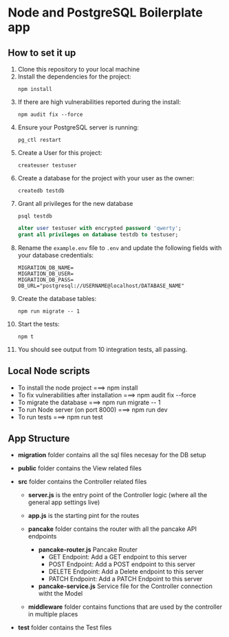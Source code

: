 # Node and PostgreSQL Boilerplate app

## How to set it up

1. Clone this repository to your local machine
2. Install the dependencies for the project:
   ```console
   npm install
   ```
3. If there are high vulnerabilities reported during the install:
   ```console
   npm audit fix --force
   ```
4. Ensure your PostgreSQL server is running:
   ```console
   pg_ctl restart
   ```
5. Create a User for this project:
   ```console
   createuser testuser
   ```
6. Create a database for the project with your user as the owner:
   ```console
   createdb testdb
   ```
7. Grant all privileges for the new database
   ```console
   psql testdb
   ```
   ```sql
   alter user testuser with encrypted password 'qwerty';
   grant all privileges on database testdb to testuser;
   ```
8. Rename the `example.env` file to `.env` and update the following fields with your database credentials:
   ```console
   MIGRATION_DB_NAME=
   MIGRATION_DB_USER=
   MIGRATION_DB_PASS=
   DB_URL="postgresql://USERNAME@localhost/DATABASE_NAME"
   ```
9. Create the database tables:
   ```console
   npm run migrate -- 1
   ```
10. Start the tests:
    ```console
    npm t
    ```
11. You should see output from 10 integration tests, all passing.

## Local Node scripts

- To install the node project ===> npm install
- To fix vulnerabilities after installation ===> npm audit fix --force
- To migrate the database ===> npm run migrate -- 1
- To run Node server (on port 8000) ===> npm run dev
- To run tests ===> npm run test

## App Structure

- **migration** folder contains all the sql files necesay for the DB setup
- **public** folder contains the View related files
- **src** folder contains the Controller related files

  - **server.js** is the entry point of the Controller logic (where all the general app settings live)
  - **app.js** is the starting pint for the routes

  - **pancake** folder contains the router with all the pancake API endpoints
    - **pancake-router.js** Pancake Router
      - GET Endpoint: Add a GET endpoint to this server
      - POST Endpoint: Add a POST endpoint to this server
      - DELETE Endpoint: Add a Delete endpoint to this server
      - PATCH Endpoint: Add a PATCH Endpoint to this server
    - **pancake-service.js** Service file for the Controller connection witht the Model
  - **middleware** folder contains functions that are used by the controller in multiple places

- **test** folder contains the Test files
